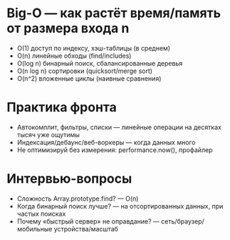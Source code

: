 # Big-O — как растёт время/память от размера входа n

- O(1) доступ по индексу, хэш-таблицы (в среднем)
- O(n) линейные обходы (find/includes)
- O(log n) бинарный поиск, сбалансированные деревья
- O(n log n) сортировки (quicksort/merge sort)
- O(n^2) вложенные циклы (наивные сравнения)

# Практика фронта

- Автокомплит, фильтры, списки — линейные операции на десятках тысяч уже ощутимы
- Индексация/дебаунс/веб-воркеры — когда данных много
- Не оптимизируй без измерения: performance.now(), профайлер

# Интервью-вопросы

- Сложность Array.prototype.find? — O(n)
- Когда бинарный поиск лучше? — на отсортированных данных, при частых поисках
- Почему «быстрый сервер» не оправдание? — сеть/браузер/мобильные устройства/масштаб
